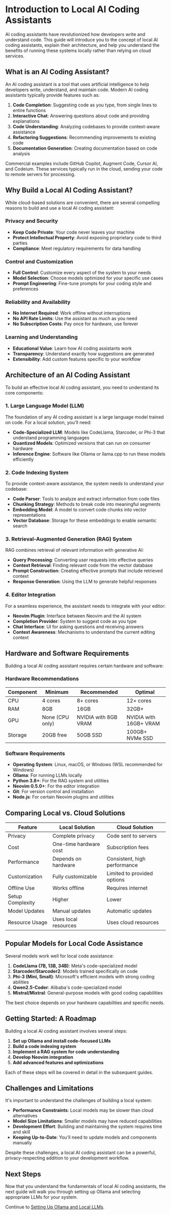 # Introduction to Local AI Coding Assistants

AI coding assistants have revolutionized how developers write and understand code. This guide will introduce you to the concept of local AI coding assistants, explain their architecture, and help you understand the benefits of running these systems locally rather than relying on cloud services.

## What is an AI Coding Assistant?

An AI coding assistant is a tool that uses artificial intelligence to help developers write, understand, and maintain code. Modern AI coding assistants typically provide features such as:

1. **Code Completion**: Suggesting code as you type, from single lines to entire functions
2. **Interactive Chat**: Answering questions about code and providing explanations
3. **Code Understanding**: Analyzing codebases to provide context-aware assistance
4. **Refactoring Suggestions**: Recommending improvements to existing code
5. **Documentation Generation**: Creating documentation based on code analysis

Commercial examples include GitHub Copilot, Augment Code, Cursor AI, and Codeium. These services typically run in the cloud, sending your code to remote servers for processing.

## Why Build a Local AI Coding Assistant?

While cloud-based solutions are convenient, there are several compelling reasons to build and use a local AI coding assistant:

### Privacy and Security

- **Keep Code Private**: Your code never leaves your machine
- **Protect Intellectual Property**: Avoid exposing proprietary code to third parties
- **Compliance**: Meet regulatory requirements for data handling

### Control and Customization

- **Full Control**: Customize every aspect of the system to your needs
- **Model Selection**: Choose models optimized for your specific use cases
- **Prompt Engineering**: Fine-tune prompts for your coding style and preferences

### Reliability and Availability

- **No Internet Required**: Work offline without interruptions
- **No API Rate Limits**: Use the assistant as much as you need
- **No Subscription Costs**: Pay once for hardware, use forever

### Learning and Understanding

- **Educational Value**: Learn how AI coding assistants work
- **Transparency**: Understand exactly how suggestions are generated
- **Extensibility**: Add custom features specific to your workflow

## Architecture of an AI Coding Assistant

To build an effective local AI coding assistant, you need to understand its core components:

### 1. Large Language Model (LLM)

The foundation of any AI coding assistant is a large language model trained on code. For a local solution, you'll need:

- **Code-Specialized LLM**: Models like CodeLlama, Starcoder, or Phi-3 that understand programming languages
- **Quantized Models**: Optimized versions that can run on consumer hardware
- **Inference Engine**: Software like Ollama or llama.cpp to run these models efficiently

### 2. Code Indexing System

To provide context-aware assistance, the system needs to understand your codebase:

- **Code Parser**: Tools to analyze and extract information from code files
- **Chunking Strategy**: Methods to break code into meaningful segments
- **Embedding Model**: A model to convert code chunks into vector representations
- **Vector Database**: Storage for these embeddings to enable semantic search

### 3. Retrieval-Augmented Generation (RAG) System

RAG combines retrieval of relevant information with generative AI:

- **Query Processing**: Converting user requests into effective queries
- **Context Retrieval**: Finding relevant code from the vector database
- **Prompt Construction**: Creating effective prompts that include retrieved context
- **Response Generation**: Using the LLM to generate helpful responses

### 4. Editor Integration

For a seamless experience, the assistant needs to integrate with your editor:

- **Neovim Plugin**: Interface between Neovim and the AI system
- **Completion Provider**: System to suggest code as you type
- **Chat Interface**: UI for asking questions and receiving answers
- **Context Awareness**: Mechanisms to understand the current editing context

## Hardware and Software Requirements

Building a local AI coding assistant requires certain hardware and software:

### Hardware Recommendations

| Component | Minimum | Recommended | Optimal |
|-----------|---------|-------------|---------|
| CPU | 4 cores | 8+ cores | 12+ cores |
| RAM | 8GB | 16GB | 32GB+ |
| GPU | None (CPU only) | NVIDIA with 8GB VRAM | NVIDIA with 16GB+ VRAM |
| Storage | 20GB free | 50GB SSD | 100GB+ NVMe SSD |

### Software Requirements

- **Operating System**: Linux, macOS, or Windows (WSL recommended for Windows)
- **Ollama**: For running LLMs locally
- **Python 3.8+**: For the RAG system and utilities
- **Neovim 0.5.0+**: For the editor integration
- **Git**: For version control and installation
- **Node.js**: For certain Neovim plugins and utilities

## Comparing Local vs. Cloud Solutions

| Feature | Local Solution | Cloud Solution |
|---------|---------------|----------------|
| Privacy | Complete privacy | Code sent to servers |
| Cost | One-time hardware cost | Subscription fees |
| Performance | Depends on hardware | Consistent, high performance |
| Customization | Fully customizable | Limited to provided options |
| Offline Use | Works offline | Requires internet |
| Setup Complexity | Higher | Lower |
| Model Updates | Manual updates | Automatic updates |
| Resource Usage | Uses local resources | Uses cloud resources |

## Popular Models for Local Code Assistance

Several models work well for local code assistance:

1. **CodeLlama (7B, 13B, 34B)**: Meta's code-specialized model
2. **Starcoder/Starcoder2**: Models trained specifically on code
3. **Phi-3 (Mini, Small)**: Microsoft's efficient models with strong coding abilities
4. **Qwen2.5-Coder**: Alibaba's code-specialized model
5. **Mistral/Mixtral**: General-purpose models with good coding capabilities

The best choice depends on your hardware capabilities and specific needs.

## Getting Started: A Roadmap

Building a local AI coding assistant involves several steps:

1. **Set up Ollama and install code-focused LLMs**
2. **Build a code indexing system**
3. **Implement a RAG system for code understanding**
4. **Develop Neovim integration**
5. **Add advanced features and optimizations**

Each of these steps will be covered in detail in the subsequent guides.

## Challenges and Limitations

It's important to understand the challenges of building a local system:

- **Performance Constraints**: Local models may be slower than cloud alternatives
- **Model Size Limitations**: Smaller models may have reduced capabilities
- **Development Effort**: Building and maintaining the system requires time and skill
- **Keeping Up-to-Date**: You'll need to update models and components manually

Despite these challenges, a local AI coding assistant can be a powerful, privacy-respecting addition to your development workflow.

## Next Steps

Now that you understand the fundamentals of local AI coding assistants, the next guide will walk you through setting up Ollama and selecting appropriate LLMs for your system.

Continue to [Setting Up Ollama and Local LLMs](02-setting-up-ollama-and-llms.md).
